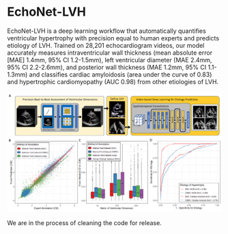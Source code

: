 # EchoNet-LVH

EchoNet-LVH is a deep learning workflow that automatically quantifies ventricular hypertrophy with precision equal to human experts and predicts etiology of LVH. Trained on 28,201 echocardiogram videos, our model accurately measures intraventricular wall thickness (mean absolute error [MAE] 1.4mm, 95% CI 1.2-1.5mm), left ventricular diameter (MAE 2.4mm, 95% CI 2.2-2.6mm), and posterior wall thickness (MAE 1.2mm, 95% CI 1.1-1.3mm) and classifies cardiac amyloidosis (area under the curve of 0.83) and hypertrophic cardiomyopathy (AUC 0.98) from other etiologies of LVH. 

![](Figure1.PNG)

We are in the process of cleaning the code for release. 
